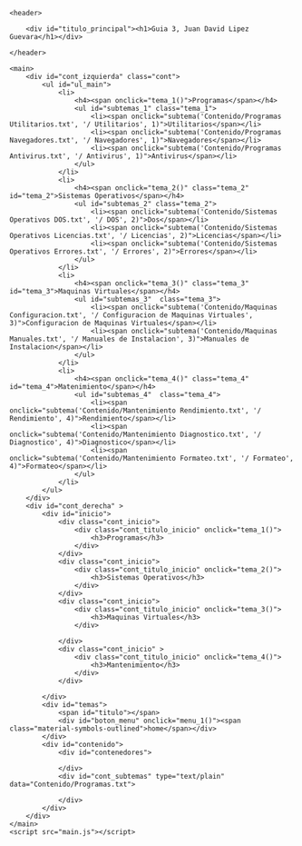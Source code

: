 <!DOCTYPE html>
<html lang="en">
<head>
    <meta charset="UTF-8">
    <meta http-equiv="X-UA-Compatible" content="IE=edge">
    <meta name="viewport" content="width=device-width, initial-scale=1.0">
    <link rel="preconnect" href="https://fonts.googleapis.com">
    <link rel="preconnect" href="https://fonts.gstatic.com" crossorigin>
    <link href="https://fonts.googleapis.com/css2?family=Radio+Canada:wght@300&family=Roboto+Mono&display=swap" rel="stylesheet">
    <link rel="stylesheet" href="https://fonts.googleapis.com/css2?family=Material+Symbols+Outlined:opsz,wght,FILL,GRAD@48,400,0,0" />    <link rel="stylesheet" href="style.css">
    <link rel="stylesheet" href="scroll.css">
    <link rel="stylesheet" href="colors.css">
    <link rel="stylesheet" href="contenidos.css">
    <title>Guia 3</title>
</head>
<body>
    
    <header>
        
        <div id="titulo_principal"><h1>Guia 3, Juan David Lipez Guevara</h1></div>

    </header>

    <main>
        <div id="cont_izquierda" class="cont">
            <ul id="ul_main">
                <li>
                    <h4><span onclick="tema_1()">Programas</span></h4>
                    <ul id="subtemas_1" class="tema_1">
                        <li><span onclick="subtema('Contenido/Programas Utilitarios.txt', '/ Utilitarios', 1)">Utilitarios</span></li>
                        <li><span onclick="subtema('Contenido/Programas Navegadores.txt', '/ Navegadores', 1)">Navegadores</span></li>
                        <li><span onclick="subtema('Contenido/Programas Antivirus.txt', '/ Antivirus', 1)">Antivirus</span></li>
                    </ul>
                </li>
                <li>
                    <h4><span onclick="tema_2()" class="tema_2" id="tema_2">Sistemas Operativos</span></h4>
                    <ul id="subtemas_2" class="tema_2">
                        <li><span onclick="subtema('Contenido/Sistemas Operativos DOS.txt', '/ DOS', 2)">Dos</span></li>
                        <li><span onclick="subtema('Contenido/Sistemas Operativos Licencias.txt', '/ Licencias', 2)">Licencias</span></li>
                        <li><span onclick="subtema('Contenido/Sistemas Operativos Errores.txt', '/ Errores', 2)">Errores</span></li>
                    </ul>
                </li>
                <li>
                    <h4><span onclick="tema_3()" class="tema_3" id="tema_3">Maquinas Virtuales</span></h4>
                    <ul id="subtemas_3"  class="tema_3">
                        <li><span onclick="subtema('Contenido/Maquinas Configuracion.txt', '/ Configuracion de Maquinas Virtuales', 3)">Configuracion de Maquinas Virtuales</span></li>
                        <li><span onclick="subtema('Contenido/Maquinas Manuales.txt', '/ Manuales de Instalacion', 3)">Manuales de Instalacion</span></li>
                    </ul>
                </li>
                <li>
                    <h4><span onclick="tema_4()" class="tema_4" id="tema_4">Matenimiento</span></h4>
                    <ul id="subtemas_4"  class="tema_4">
                        <li><span onclick="subtema('Contenido/Mantenimiento Rendimiento.txt', '/ Rendimiento', 4)">Rendimiento</span></li>
                        <li><span onclick="subtema('Contenido/Mantenimiento Diagnostico.txt', '/ Diagnostico', 4)">Diagnostico</span></li>
                        <li><span onclick="subtema('Contenido/Mantenimiento Formateo.txt', '/ Formateo', 4)">Formateo</span></li>
                    </ul>
                </li>
            </ul>
        </div>
        <div id="cont_derecha" >
            <div id="inicio">
                <div class="cont_inicio">
                    <div class="cont_titulo_inicio" onclick="tema_1()">
                        <h3>Programas</h3>
                    </div>
                </div>
                <div class="cont_inicio">
                    <div class="cont_titulo_inicio" onclick="tema_2()">
                        <h3>Sistemas Operativos</h3>
                    </div>
                </div>
                <div class="cont_inicio">
                    <div class="cont_titulo_inicio" onclick="tema_3()">
                        <h3>Maquinas Virtuales</h3>
                    </div>
                    
                </div>
                <div class="cont_inicio" >
                    <div class="cont_titulo_inicio" onclick="tema_4()">
                        <h3>Mantenimiento</h3>
                    </div>
                </div>
                
            </div>
            <div id="temas">
                <span id="titulo"></span>
                <div id="boton_menu" onclick="menu_1()"><span class="material-symbols-outlined">home</span></div>
            </div>
            <div id="contenido">
                <div id="contenedores">
                    
                </div>
                <div id="cont_subtemas" type="text/plain" data="Contenido/Programas.txt">
                    
                </div>
            </div> 
        </div>
    </main>
    <script src="main.js"></script>
</body>
</html>
